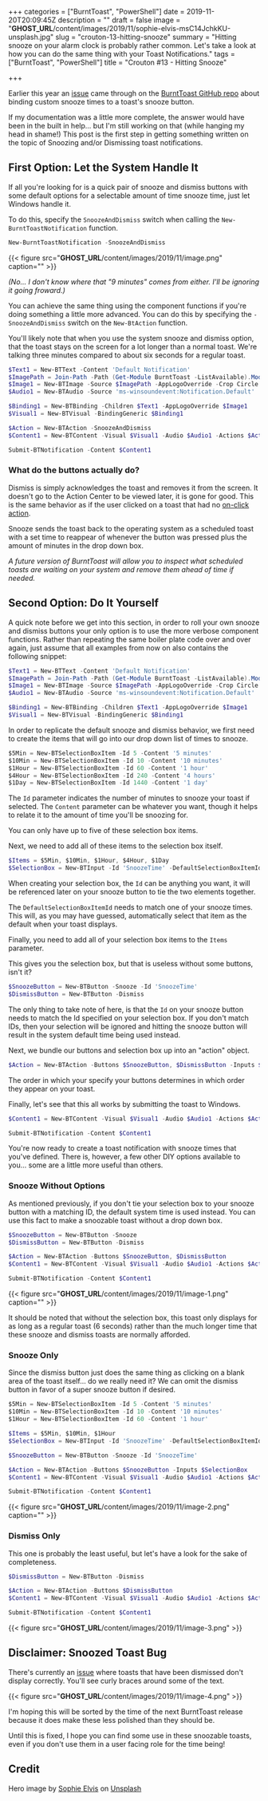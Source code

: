+++
categories = ["BurntToast", "PowerShell"]
date = 2019-11-20T20:09:45Z
description = ""
draft = false
image = "__GHOST_URL__/content/images/2019/11/sophie-elvis-msC14JchkKU-unsplash.jpg"
slug = "crouton-13-hitting-snooze"
summary = "Hitting snooze on your alarm clock is probably rather common. Let's take a look at how you can do the same thing with your Toast Notifications."
tags = ["BurntToast", "PowerShell"]
title = "Crouton #13 - Hitting Snooze"

+++


Earlier this year an [issue](https://github.com/Windos/BurntToast/issues/71) came through on the [BurntToast GitHub repo](https://github.com/Windos/BurntToast) about binding custom snooze times to a toast's snooze button.

If my documentation was a little more complete, the answer would have been in the built in help... but I'm still working on that (while hanging my head in shame!) This post is the first step in getting something written on the topic of Snoozing and/or Dismissing toast notifications.

## First Option: Let the System Handle It

If all you're looking for is a quick pair of snooze and dismiss buttons with some default options for a selectable amount of time snooze time, just let Windows handle it.

To do this, specify the `SnoozeAndDismiss` switch when calling the `New-BurntToastNotification` function.

```powershell
New-BurntToastNotification -SnoozeAndDismiss
```

{{< figure src="__GHOST_URL__/content/images/2019/11/image.png" caption="" >}}

_(No... I don't know where that "9 minutes" comes from either. I'll be ignoring it going froward.)_

You can achieve the same thing using the component functions if you're doing something a little more advanced. You can do this by specifying the `-SnoozeAndDismiss` switch on the `New-BtAction` function.

You'll likely note that when you use the system snooze and dismiss option, that the toast stays on the screen for a lot longer than a normal toast. We're talking three minutes compared to about six seconds for a regular toast.

```powershell
$Text1 = New-BTText -Content 'Default Notification'
$ImagePath = Join-Path -Path (Get-Module BurntToast -ListAvailable).ModuleBase -ChildPath 'Images\BurntToast.png'
$Image1 = New-BTImage -Source $ImagePath -AppLogoOverride -Crop Circle
$Audio1 = New-BTAudio -Source 'ms-winsoundevent:Notification.Default'

$Binding1 = New-BTBinding -Children $Text1 -AppLogoOverride $Image1
$Visual1 = New-BTVisual -BindingGeneric $Binding1

$Action = New-BTAction -SnoozeAndDismiss
$Content1 = New-BTContent -Visual $Visual1 -Audio $Audio1 -Actions $Action

Submit-BTNotification -Content $Content1
```

### What do the buttons actually do?

Dismiss is simply acknowledges the toast and removes it from the screen. It doesn't go to the Action Center to be viewed later, it is gone for good. This is the same behavior as if the user clicked on a toast that had no [on-click action](__GHOST_URL__/2017/05/08/crouton-clickable/).

Snooze sends the toast back to the operating system as a scheduled toast with a set time to reappear of whenever the button was pressed plus the amount of minutes in the drop down box.

_A future version of BurntToast will allow you to inspect what scheduled toasts are waiting on your system and remove them ahead of time if needed._

## Second Option: Do It Yourself

A quick note before we get into this section, in order to roll your own snooze and dismiss buttons your only option is to use the more verbose component functions. Rather than repeating the same boiler plate code over and over again, just assume that all examples from now on also contains the following snippet:

```powershell
$Text1 = New-BTText -Content 'Default Notification'
$ImagePath = Join-Path -Path (Get-Module BurntToast -ListAvailable).ModuleBase -ChildPath 'Images\BurntToast.png'
$Image1 = New-BTImage -Source $ImagePath -AppLogoOverride -Crop Circle
$Audio1 = New-BTAudio -Source 'ms-winsoundevent:Notification.Default'

$Binding1 = New-BTBinding -Children $Text1 -AppLogoOverride $Image1
$Visual1 = New-BTVisual -BindingGeneric $Binding1
```

In order to replicate the default snooze and dismiss behavior, we first need to create the items that will go into our drop down list of times to snooze.

```powershell
$5Min = New-BTSelectionBoxItem -Id 5 -Content '5 minutes'
$10Min = New-BTSelectionBoxItem -Id 10 -Content '10 minutes'
$1Hour = New-BTSelectionBoxItem -Id 60 -Content '1 hour'
$4Hour = New-BTSelectionBoxItem -Id 240 -Content '4 hours'
$1Day = New-BTSelectionBoxItem -Id 1440 -Content '1 day'
```

The `Id` parameter indicates the number of minutes to snooze your toast if selected. The `Content` parameter can be whatever you want, though it helps to relate it to the amount of time you'll be snoozing for.

You can only have up to five of these selection box items.

Next, we need to add all of these items to the selection box itself.

```powershell
$Items = $5Min, $10Min, $1Hour, $4Hour, $1Day
$SelectionBox = New-BTInput -Id 'SnoozeTime' -DefaultSelectionBoxItemId 10 -Items $Items
```

When creating your selection box, the `Id` can be anything you want, it will be referenced later on your snooze button to tie the two elements together.

The `DefaultSelectionBoxItemId` needs to match one of your snooze times. This will, as you may have guessed, automatically select that item as the default when your toast displays.

Finally, you need to add all of your selection box items to the `Items` parameter.

This gives you the selection box, but that is useless without some buttons, isn't it?

```powershell
$SnoozeButton = New-BTButton -Snooze -Id 'SnoozeTime'
$DismissButton = New-BTButton -Dismiss
```

The only thing to take note of here, is that the `Id` on your snooze button needs to match the Id specified on your selection box. If you don't match IDs, then your selection will be ignored and hitting the snooze button will result in the system default time being used instead.

Next, we bundle our buttons and selection box up into an "action" object.

```powershell
$Action = New-BTAction -Buttons $SnoozeButton, $DismissButton -Inputs $SelectionBox
```

The order in which your specify your buttons determines in which order they appear on your toast.

Finally, let's see that this all works by submitting the toast to Windows.

```powershell
$Content1 = New-BTContent -Visual $Visual1 -Audio $Audio1 -Actions $Action

Submit-BTNotification -Content $Content1
```

You're now ready to create a toast notification with snooze times that you've defined. There is, however, a few other DIY options available to you... some are a little more useful than others.

### Snooze Without Options

As mentioned previously, if you don't tie your selection box to your snooze button with a matching ID, the default system time is used instead. You can use this fact to make a snoozable toast without a drop down box.

```powershell
$SnoozeButton = New-BTButton -Snooze
$DismissButton = New-BTButton -Dismiss

$Action = New-BTAction -Buttons $SnoozeButton, $DismissButton
$Content1 = New-BTContent -Visual $Visual1 -Audio $Audio1 -Actions $Action

Submit-BTNotification -Content $Content1
```

{{< figure src="__GHOST_URL__/content/images/2019/11/image-1.png" caption="" >}}

It should be noted that without the selection box, this toast only displays for as long as a regular toast (6 seconds) rather than the much longer time that these snooze and dismiss toasts are normally afforded.

### Snooze Only

Since the dismiss button just does the same thing as clicking on a blank area of the toast itself... do we really need it? We can omit the dismiss button in favor of a super snooze button if desired.

```powershell
$5Min = New-BTSelectionBoxItem -Id 5 -Content '5 minutes'
$10Min = New-BTSelectionBoxItem -Id 10 -Content '10 minutes'
$1Hour = New-BTSelectionBoxItem -Id 60 -Content '1 hour'

$Items = $5Min, $10Min, $1Hour
$SelectionBox = New-BTInput -Id 'SnoozeTime' -DefaultSelectionBoxItemId 10 -Items $Items

$SnoozeButton = New-BTButton -Snooze -Id 'SnoozeTime'

$Action = New-BTAction -Buttons $SnoozeButton -Inputs $SelectionBox
$Content1 = New-BTContent -Visual $Visual1 -Audio $Audio1 -Actions $Action

Submit-BTNotification -Content $Content1
```

{{< figure src="__GHOST_URL__/content/images/2019/11/image-2.png" caption="" >}}

### Dismiss Only

This one is probably the least useful, but let's have a look for the sake of completeness.

```powershell
$DismissButton = New-BTButton -Dismiss

$Action = New-BTAction -Buttons $DismissButton
$Content1 = New-BTContent -Visual $Visual1 -Audio $Audio1 -Actions $Action

Submit-BTNotification -Content $Content1
```

{{< figure src="__GHOST_URL__/content/images/2019/11/image-3.png" >}}

## Disclaimer: Snoozed Toast Bug

There's currently an [issue](https://github.com/Windos/BurntToast/issues/72) where toasts that have been dismissed don't display correctly. You'll see curly braces around some of the text.

{{< figure src="__GHOST_URL__/content/images/2019/11/image-4.png" >}}

I'm hoping this will be sorted by the time of the next BurntToast release because it does make these less polished than they should be.

Until this is fixed, I hope you can find some use in these snoozable toasts, even if you don't use them in a user facing role for the time being!

## Credit

Hero image by [Sophie Elvis](https://unsplash.com/@thetechnomaid?utm_source=unsplash&utm_medium=referral&utm_content=creditCopyText) on [Unsplash](https://unsplash.com/s/photos/snooze?utm_source=unsplash&utm_medium=referral&utm_content=creditCopyText)

